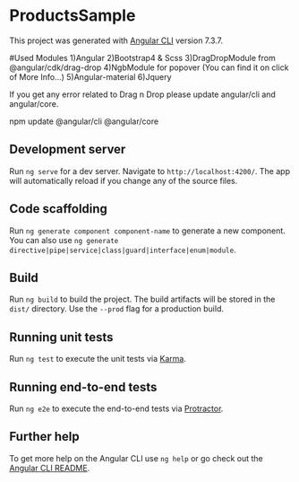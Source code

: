 # ProductsSample

This project was generated with [Angular CLI](https://github.com/angular/angular-cli) version 7.3.7.

#Used Modules
1)Angular
2)Bootstrap4 & Scss
3)DragDropModule from @angular/cdk/drag-drop
4)NgbModule for popover (You can find it on click of More Info...)
5)Angular-material
6)Jquery

If you get any error related to Drag n Drop please update angular/cli and angular/core.

npm update @angular/cli @angular/core

## Development server

Run `ng serve` for a dev server. Navigate to `http://localhost:4200/`. The app will automatically reload if you change any of the source files.

## Code scaffolding

Run `ng generate component component-name` to generate a new component. You can also use `ng generate directive|pipe|service|class|guard|interface|enum|module`.

## Build

Run `ng build` to build the project. The build artifacts will be stored in the `dist/` directory. Use the `--prod` flag for a production build.

## Running unit tests

Run `ng test` to execute the unit tests via [Karma](https://karma-runner.github.io).

## Running end-to-end tests

Run `ng e2e` to execute the end-to-end tests via [Protractor](http://www.protractortest.org/).

## Further help

To get more help on the Angular CLI use `ng help` or go check out the [Angular CLI README](https://github.com/angular/angular-cli/blob/master/README.md).
